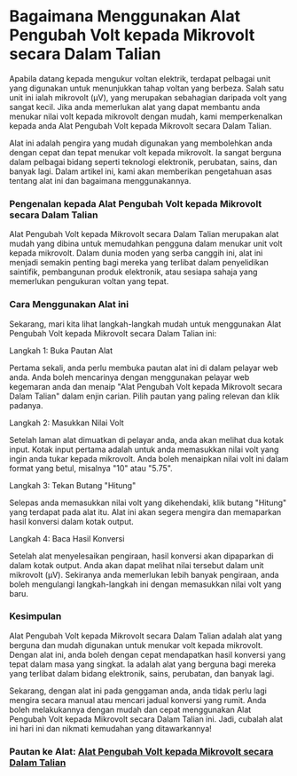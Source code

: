 Bagaimana Menggunakan Alat Pengubah Volt kepada Mikrovolt secara Dalam Talian
=============================================================================

Apabila datang kepada mengukur voltan elektrik, terdapat pelbagai unit yang digunakan untuk menunjukkan tahap voltan yang berbeza. Salah satu unit ini ialah mikrovolt (µV), yang merupakan sebahagian daripada volt yang sangat kecil. Jika anda memerlukan alat yang dapat membantu anda menukar nilai volt kepada mikrovolt dengan mudah, kami memperkenalkan kepada anda Alat Pengubah Volt kepada Mikrovolt secara Dalam Talian.

Alat ini adalah pengira yang mudah digunakan yang membolehkan anda dengan cepat dan tepat menukar volt kepada mikrovolt. Ia sangat berguna dalam pelbagai bidang seperti teknologi elektronik, perubatan, sains, dan banyak lagi. Dalam artikel ini, kami akan memberikan pengetahuan asas tentang alat ini dan bagaimana menggunakannya.

### Pengenalan kepada Alat Pengubah Volt kepada Mikrovolt secara Dalam Talian

Alat Pengubah Volt kepada Mikrovolt secara Dalam Talian merupakan alat mudah yang dibina untuk memudahkan pengguna dalam menukar unit volt kepada mikrovolt. Dalam dunia moden yang serba canggih ini, alat ini menjadi semakin penting bagi mereka yang terlibat dalam penyelidikan saintifik, pembangunan produk elektronik, atau sesiapa sahaja yang memerlukan pengukuran voltan yang tepat.

### Cara Menggunakan Alat ini

Sekarang, mari kita lihat langkah-langkah mudah untuk menggunakan Alat Pengubah Volt kepada Mikrovolt secara Dalam Talian ini:

Langkah 1: Buka Pautan Alat

Pertama sekali, anda perlu membuka pautan alat ini di dalam pelayar web anda. Anda boleh mencarinya dengan menggunakan pelayar web kegemaran anda dan menaip "Alat Pengubah Volt kepada Mikrovolt secara Dalam Talian" dalam enjin carian. Pilih pautan yang paling relevan dan klik padanya.

Langkah 2: Masukkan Nilai Volt

Setelah laman alat dimuatkan di pelayar anda, anda akan melihat dua kotak input. Kotak input pertama adalah untuk anda memasukkan nilai volt yang ingin anda tukar kepada mikrovolt. Anda boleh menaipkan nilai volt ini dalam format yang betul, misalnya "10" atau "5.75".

Langkah 3: Tekan Butang "Hitung"

Selepas anda memasukkan nilai volt yang dikehendaki, klik butang "Hitung" yang terdapat pada alat itu. Alat ini akan segera mengira dan memaparkan hasil konversi dalam kotak output.

Langkah 4: Baca Hasil Konversi

Setelah alat menyelesaikan pengiraan, hasil konversi akan dipaparkan di dalam kotak output. Anda akan dapat melihat nilai tersebut dalam unit mikrovolt (µV). Sekiranya anda memerlukan lebih banyak pengiraan, anda boleh mengulangi langkah-langkah ini dengan memasukkan nilai volt yang baru.

### Kesimpulan

Alat Pengubah Volt kepada Mikrovolt secara Dalam Talian adalah alat yang berguna dan mudah digunakan untuk menukar volt kepada mikrovolt. Dengan alat ini, anda boleh dengan cepat mendapatkan hasil konversi yang tepat dalam masa yang singkat. Ia adalah alat yang berguna bagi mereka yang terlibat dalam bidang elektronik, sains, perubatan, dan banyak lagi.

Sekarang, dengan alat ini pada genggaman anda, anda tidak perlu lagi mengira secara manual atau mencari jadual konversi yang rumit. Anda boleh melakukannya dengan mudah dan cepat menggunakan Alat Pengubah Volt kepada Mikrovolt secara Dalam Talian ini. Jadi, cubalah alat ini hari ini dan nikmati kemudahan yang ditawarkannya!

### Pautan ke Alat: [Alat Pengubah Volt kepada Mikrovolt secara Dalam Talian](https://www.onlinecalculatorsfree.com/ms/convert/volts-to-microvolts.html)